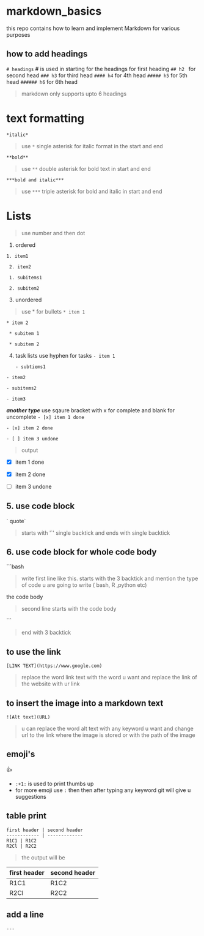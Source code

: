 # markdown_basics
this repo contains how to learn and implement Markdown for various purposes 
## how to add headings 
`# headings` # is used in starting for the headings
for first heading
`## h2 `
for second head
`### h3`
for third head
`#### h4`
for 4th head
`##### h5`
for 5th head
`###### h6`
for 6th head

> markdown only supports upto 6 headings

# text formatting

`*italic*`
> use `*` single asterisk for italic format in the start and end

`**bold**`
> use `**` double asterisk for bold text in start and end

`***bold and italic***`
> use `***` triple asterisk for bold and italic in start and end 


# Lists 
> use number and then dot 
1. ordered

` 1. item1 `

` 2. item2`

   ` 1. subitems1`
   
   ` 2. subitem2`

3. unordered
> use * for bullets
` * item 1 `

` * item 2 `

   ` * subitem 1`

   ` * subitem 2`
      
4. task lists
 use hyphen for tasks
`- item 1`

   `- subtiems1`

`- item2`

   `- subitems2`

   `- item3`

   
***another type***
use sqaure bracket with x for complete and blank for uncomplete
   `- [x] item 1 done `
   
   `- [x] item 2 done `
   
   `- [ ] item 3 undone `

> output

   - [x] item 1 done 
   
   - [x] item 2 done 
   
   - [ ] item 3 undone 

   
## 5. use code block
\` quote\`
> starts with '`' single backtick and ends with single backtick 

## 6. use code block for whole code body

\```bash
> write first line like this. starts with the 3 backtick and mention the type of code u are going to write ( bash, R ,python etc)

the code body
> second line starts with the code body

\```
> end with 3 backtick

## to use the link
`[LINK TEXT](https://www.google.com)`
> replace the word link text with the word u want and replace the link of the website with ur link

## to insert the image into a markdown text
`![Alt text](URL)`
> u can replace the word alt text with any keyword u want and change url to the link where the image is stored or with the path of the image

## emoji's
:+1: 
* `:+1:` is used to print thumbs up
* for more emoji use `:` then then after typing any keyword git will give u suggestions 


## table print
```
first header | second header
------------ | -------------
R1C1 | R1C2
R2Cl | R2C2
```
> the output will be 

first header | second header
------------ | -------------
R1C1 | R1C2
R2Cl | R2C2

## add a line 
```
---
```
